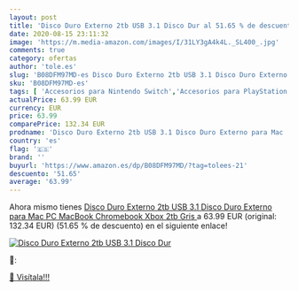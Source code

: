 ```yaml
---
layout: post
title: 'Disco Duro Externo 2tb USB 3.1 Disco Dur al 51.65 % de descuento'
date: 2020-08-15 23:11:32
image: 'https://m.media-amazon.com/images/I/31LY3gA4k4L._SL400_.jpg'
comments: true
category: ofertas
author: 'tole.es'
slug: 'B08DFM97MD-es Disco Duro Externo 2tb USB 3.1 Disco Duro Externo para Mac...'
sku: 'B08DFM97MD-es'
tags: [ 'Accesorios para Nintendo Switch','Accesorios para PlayStation 3','Accesorios para PlayStation 4','Accesorios para Xbox One','Auriculares gaming con micrófono para PlayStation 4','Auriculares gaming para Nintendo Switch','Auriculares gaming para PlayStation 3','Auriculares gaming para Xbox One','Hardware y juegos para Nintendo Switch','Hardware y juegos para PlayStation 3','Hardware y juegos para PlayStation 4','Hardware y juegos para Xbox One','Juegos para Nintendo Switch','Sistemas precursores y micro consolas','Videojuegos', ]
actualPrice: 63.99 EUR
currency: EUR
price: 63.99
comparePrice: 132.34 EUR
prodname: 'Disco Duro Externo 2tb USB 3.1 Disco Duro Externo para Mac  PC MacBook  Chromebook  Xbox  2tb  Gris '
country: 'es'
flag: '🇪🇸'
brand: ''
buyurl: 'https://www.amazon.es/dp/B08DFM97MD/?tag=tolees-21'
descuento: '51.65'
average: '63.99'
---
```


Ahora mismo tienes [Disco Duro Externo 2tb USB 3.1 Disco Duro Externo para Mac  PC MacBook  Chromebook  Xbox  2tb  Gris ](https://www.amazon.es/dp/B08DFM97MD/?tag=tolees-21) a 63.99 EUR (original: 132.34 EUR) (51.65 %  de descuento) en el siguiente enlace!

[![Disco Duro Externo 2tb USB 3.1 Disco Dur](https://m.media-amazon.com/images/I/31LY3gA4k4L._SL400_.jpg)](https://www.amazon.es/dp/B08DFM97MD/?tag=tolees-21)

🔎:


[🛒 Visítala!!!](https://www.amazon.es/dp/B08DFM97MD/?tag=tolees-21)
